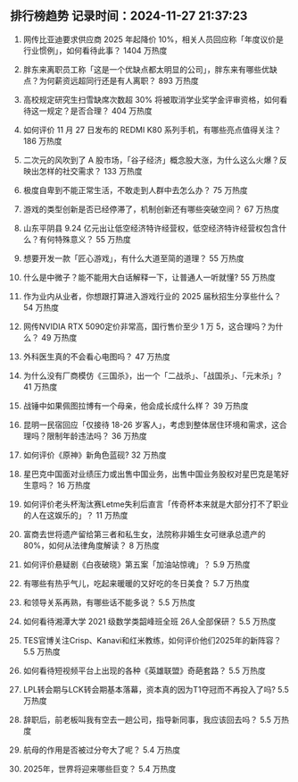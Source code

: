 
## 排行榜趋势 记录时间：2024-11-27 21:37:23
  
  1. 网传比亚迪要求供应商 2025 年起降价 10%，相关人员回应称「年度议价是行业惯例」，如何看待此事？ 1404 万热度
    
  2. 胖东来离职员工称「这是一个优缺点都太明显的公司」，胖东来有哪些优缺点？为何薪资远超同行还是有人离职？ 893 万热度
    
  3. 高校规定研究生扫雪缺席次数超 30% 将被取消学业奖学金评审资格，如何看待这一规定？是否合理？ 404 万热度
    
  4. 如何评价 11 月 27 日发布的 REDMI K80 系列手机，有哪些亮点值得关注？ 186 万热度
    
  5. 二次元的风吹到了 A 股市场，「谷子经济」概念股大涨，为什么这么火爆？反映出怎样的社交需求？ 133 万热度
    
  6. 极度自卑到不能正常生活，不敢走到人群中去怎么办？ 75 万热度
    
  7. 游戏的类型创新是否已经停滞了，机制创新还有哪些突破空间？ 67 万热度
    
  8. 山东平阴县 9.24 亿元出让低空经济特许经营权，低空经济特许经营权包含什么？有何特殊意义？ 55 万热度
    
  9. 想要开发一款「匠心游戏」，有什么大道至简的道理？ 55 万热度
    
  10. 什么是中微子？能不能用大白话解释一下，让普通人一听就懂? 55 万热度
    
  11. 作为业内从业者，你想跟打算进入游戏行业的 2025 届秋招生分享些什么？ 54 万热度
    
  12. 网传NVIDIA RTX 5090定价非常高，国行售价至少 1 万 5，这合理吗？为什么？ 49 万热度
    
  13. 外科医生真的不会看心电图吗？ 47 万热度
    
  14. 为什么没有厂商模仿《三国杀》，出一个「二战杀」、「战国杀」、「元末杀」? 41 万热度
    
  15. 战锤中如果佩图拉博有一个母亲，他会成长成什么样？ 39 万热度
    
  16. 昆明一民宿回应「仅接待 18-26 岁客人」，考虑到整体居住环境和需求，这合理吗？限制年龄违法吗？ 36 万热度
    
  17. 如何评价《原神》新角色蓝砚? 32 万热度
    
  18. 星巴克中国面对业绩压力或出售中国业务，出售中国业务股权对星巴克是笔好生意吗？ 16 万热度
    
  19. 如何评价老头杯淘汰赛Letme失利后直言「传奇杯本来就是大部分打不了职业的人在这娱乐的」？ 11 万热度
    
  20. 富商去世将遗产留给第三者和私生女，法院称非婚生女可继承总遗产的 80%，如何从法律角度解读？ 8 万热度
    
  21. 如何评价悬疑剧《白夜破晓》第五案「加油站惊魂」？ 5.9 万热度
    
  22. 有哪些有热乎气儿，吃起来暖暖的又好吃的冬日美食？ 5.7 万热度
    
  23. 和领导关系再熟，有哪些话不能多说？ 5.5 万热度
    
  24. 如何看待湘潭大学 2021 级数学类韶峰班全班 26人全部保研？ 5.5 万热度
    
  25. TES官博关注Crisp、Kanavi和红米教练，如何评价他们2025年的新阵容？ 5.5 万热度
    
  26. 如何看待短视频平台上出现的各种《英雄联盟》奇葩套路？ 5.5 万热度
    
  27. LPL转会期与LCK转会期基本落幕，资本真的因为T1夺冠而不再投入了吗? 5.5 万热度
    
  28. 辞职后，前老板叫我有空去一趟公司，指导新同事，我应该回去吗？ 5.5 万热度
    
  29. 航母的作用是否被过分夸大了呢？ 5.4 万热度
    
  30. 2025年，世界将迎来哪些巨变？ 5.4 万热度
    